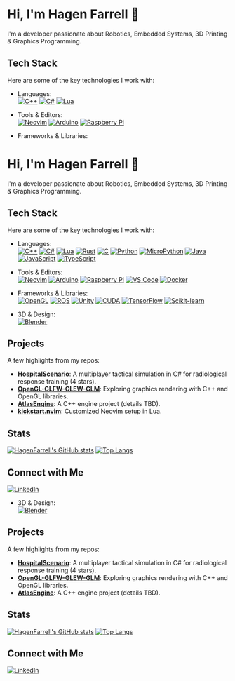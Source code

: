 # Hi, I'm Hagen Farrell 👋

I'm a developer passionate about Robotics, Embedded Systems, 3D Printing & Graphics Programming.

## Tech Stack
Here are some of the key technologies I work with:

- Languages:  
  [![C++](https://img.shields.io/badge/C++-00599C?style=for-the-badge&logo=c%2B%2B&logoColor=white)]() 
  [![C#](https://img.shields.io/badge/C%23-239120?style=for-the-badge&logo=c-sharp&logoColor=white)]() 
  [![Lua](https://img.shields.io/badge/Lua-2C2D72?style=for-the-badge&logo=lua&logoColor=white)]()

- Tools & Editors:  
  [![Neovim](https://img.shields.io/badge/Neovim-57A143?style=for-the-badge&logo=neovim&logoColor=white)]() 
  [![Arduino](https://img.shields.io/badge/Arduino-00979D?style=for-the-badge&logo=arduino&logoColor=white)]() 
  [![Raspberry Pi](https://img.shields.io/badge/Raspberry%20Pi-A22846?style=for-the-badge&logo=raspberrypi&logoColor=white)]()

- Frameworks & Libraries:  
# Hi, I'm Hagen Farrell 👋

I'm a developer passionate about Robotics, Embedded Systems, 3D Printing & Graphics Programming.

## Tech Stack
Here are some of the key technologies I work with:

- Languages:  
  [![C++](https://img.shields.io/badge/C++-00599C?style=for-the-badge&logo=c%2B%2B&logoColor=white)]() 
  [![C#](https://img.shields.io/badge/C%23-239120?style=for-the-badge&logo=c-sharp&logoColor=white)]() 
  [![Lua](https://img.shields.io/badge/Lua-2C2D72?style=for-the-badge&logo=lua&logoColor=white)]()
  [![Rust](https://img.shields.io/badge/Rust-000000?style=for-the-badge&logo=rust&logoColor=white)]()
  [![C](https://img.shields.io/badge/C-A8B9CC?style=for-the-badge&logo=c&logoColor=white)]()
  [![Python](https://img.shields.io/badge/Python-3776AB?style=for-the-badge&logo=python&logoColor=white)]()
  [![MicroPython](https://img.shields.io/badge/MicroPython-2C3E50?style=for-the-badge&logo=micropython&logoColor=white)]()
  [![Java](https://img.shields.io/badge/Java-ED8B00?style=for-the-badge&logo=java&logoColor=white)]()
  [![JavaScript](https://img.shields.io/badge/JavaScript-F7DF1E?style=for-the-badge&logo=javascript&logoColor=black)]()
  [![TypeScript](https://img.shields.io/badge/TypeScript-007ACC?style=for-the-badge&logo=typescript&logoColor=white)]()

- Tools & Editors:  
  [![Neovim](https://img.shields.io/badge/Neovim-57A143?style=for-the-badge&logo=neovim&logoColor=white)]() 
  [![Arduino](https://img.shields.io/badge/Arduino-00979D?style=for-the-badge&logo=arduino&logoColor=white)]() 
  [![Raspberry Pi](https://img.shields.io/badge/Raspberry%20Pi-A22846?style=for-the-badge&logo=raspberrypi&logoColor=white)]()
  [![VS Code](https://img.shields.io/badge/VS%20Code-007ACC?style=for-the-badge&logo=visual-studio-code&logoColor=white)]()
  [![Docker](https://img.shields.io/badge/Docker-2496ED?style=for-the-badge&logo=docker&logoColor=white)]()

- Frameworks & Libraries:  
  [![OpenGL](https://img.shields.io/badge/OpenGL-5586A4?style=for-the-badge&logo=opengl&logoColor=white)]() 
  [![ROS](https://img.shields.io/badge/ROS-22314E?style=for-the-badge&logo=ros&logoColor=white)]() 
  [![Unity](https://img.shields.io/badge/Unity-000000?style=for-the-badge&logo=unity&logoColor=white)]()
  [![CUDA](https://img.shields.io/badge/CUDA-76B900?style=for-the-badge&logo=nvidia&logoColor=white)]()
  [![TensorFlow](https://img.shields.io/badge/TensorFlow-FF6F00?style=for-the-badge&logo=tensorflow&logoColor=white)]()
  [![Scikit-learn](https://img.shields.io/badge/Scikit--learn-F7931E?style=for-the-badge&logo=scikit-learn&logoColor=white)]()

- 3D & Design:  
  [![Blender](https://img.shields.io/badge/Blender-F5792A?style=for-the-badge&logo=blender&logoColor=white)]()

## Projects
A few highlights from my repos:
- **[HospitalScenario](https://github.com/HagenFarrell/HospitalScenario)**: A multiplayer tactical simulation in C# for radiological response training (4 stars).
- **[OpenGL-GLFW-GLEW-GLM](https://github.com/HagenFarrell/OpenGL-GLFW-GLEW-GLM)**: Exploring graphics rendering with C++ and OpenGL libraries.
- **[AtlasEngine](https://github.com/HagenFarrell/AtlasEngine)**: A C++ engine project (details TBD).
- **[kickstart.nvim](https://github.com/HagenFarrell/kickstart.nvim)**: Customized Neovim setup in Lua.

## Stats
[![HagenFarrell's GitHub stats](https://github-readme-stats.vercel.app/api?username=HagenFarrell&show_icons=true&theme=radical)](https://github.com/anuraghazra/github-readme-stats)
[![Top Langs](https://github-readme-stats.vercel.app/api/top-langs/?username=HagenFarrell&layout=compact&langs_count=6)](https://github.com/anuraghazra/github-readme-stats)

## Connect with Me
[![LinkedIn](https://img.shields.io/badge/LinkedIn-0077B5?style=for-the-badge&logo=linkedin&logoColor=white)](https://linkedin.com/in/hagenfarrell)

- 3D & Design:  
  [![Blender](https://img.shields.io/badge/Blender-F5792A?style=for-the-badge&logo=blender&logoColor=white)]()

## Projects
A few highlights from my repos:
- **[HospitalScenario](https://github.com/HagenFarrell/HospitalScenario)**: A multiplayer tactical simulation in C# for radiological response training (4 stars).
- **[OpenGL-GLFW-GLEW-GLM](https://github.com/HagenFarrell/OpenGL-GLFW-GLEW-GLM)**: Exploring graphics rendering with C++ and OpenGL libraries.
- **[AtlasEngine](https://github.com/HagenFarrell/AtlasEngine)**: A C++ engine project (details TBD).

## Stats
[![HagenFarrell's GitHub stats](https://github-readme-stats.vercel.app/api?username=HagenFarrell&show_icons=true&theme=radical)](https://github.com/anuraghazra/github-readme-stats)
[![Top Langs](https://github-readme-stats.vercel.app/api/top-langs/?username=HagenFarrell&layout=compact&langs_count=6)](https://github.com/anuraghazra/github-readme-stats)

## Connect with Me
[![LinkedIn](https://img.shields.io/badge/LinkedIn-0077B5?style=for-the-badge&logo=linkedin&logoColor=white)](https://linkedin.com/in/hagenfarrell)
